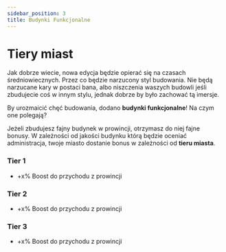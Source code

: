 ```yaml
---
sidebar_position: 3
title: Budynki Funkcjonalne
---
```

# Tiery miast
Jak dobrze wiecie, nowa edycja będzie opierać się na czasach średniowiecznych. Przez co będzie narzucony styl budowania. Nie będą narzucane kary w postaci bana, albo niszczenia waszych budowli jeśli zbudujecie coś w innym stylu, jednak dobrze by było zachować tą imersje.

By urozmaicić chęć budowania, dodano **budynki funkcjonalne**! Na czym one polegają?

Jeżeli zbudujesz fajny budynek w prowincji, otrzymasz do niej fajne bonusy. W zależności od jakości budynku którą będzie oceniać administracja, twoje miasto dostanie bonus w zależności od **tieru miasta**.

### Tier 1
- +x% Boost do przychodu z prowincji

### Tier 2
- +x% Boost do przychodu z prowincji

### Tier 3
- +x% Boost do przychodu z prowincji


